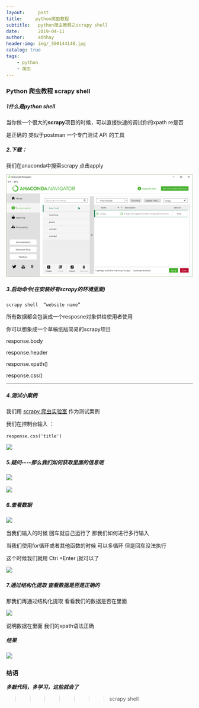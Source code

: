 ```yaml
---
layout:     post
title:     python爬虫教程
subtitle:   python爬虫教程之scrapy shell
date:       2019-04-11
author:     abhhay
header-img: img/_500144148.jpg
catalog: true
tags:
    - python
    - 爬虫
---
```



### Python 爬虫教程 scrapy shell

##### 1什么是python shell

​	当你做一个很大的**scrapy**项目的时候，可以直接快速的调试你的xpath re是否

是正确的  类似于postman 一个专门测试 API 的工具

##### 2.下载：

我们在anaconda中搜索scrapy  点击apply

![](img/scrapy01.png)

##### 3.启动命令(在安装好有scrapy的环境里面)

`scrapy shell  “website name”`

所有数据都会包装成一个resposne对象供给使用者使用

你可以想象成一个草稿纸版简易的scrapy项目

response.body

response.header

response.xpath()

response.css()

----

##### 4.测试小案例

我们用 [scrapy 爬虫实验室](http://lab.scrapyd.cn) 作为测试案例

我们在控制台输入 ：

`response.css('title')`

![](https://github.com/abbhay/abbhay.github.io/blob/master/img/scrapy02.png)

##### 5.疑问----那么我们如何获取里面的信息呢

![](https://github.com/abbhay/abbhay.github.io/blob/master/img/scrapy03.png)

![](https://github.com/abbhay/abbhay.github.io/blob/master/img/scrapy04.png)

##### 6.查看数据

![](https://github.com/abbhay/abbhay.github.io/blob/master/img/scrapy05.png)

当我们输入的时候  回车就自己运行了 那我们如何进行多行输入

当我们使用for循环或者其他函数的时候  可以多循环 但是回车没法执行

这个时候我们就用 Ctri +Enter j就可以了

![](https://github.com/abbhay/abbhay.github.io/blob/master/img/scrapy06.png)

#####  7.通过结构化提取 查看数据是否是正确的

那我们再通过结构化提取 看看我们的数据是否在里面

![](https://github.com/abbhay/abbhay.github.io/blob/master/img/scrapy07.png)

说明数据在里面 我们的xpath语法正确

##### 结果

![](https://github.com/abbhay/abbhay.github.io/blob/master/img/scrapy08.png)

### 结语

***多敲代码，多学习，这些就会了***
>>>>>>> scrapy shell
